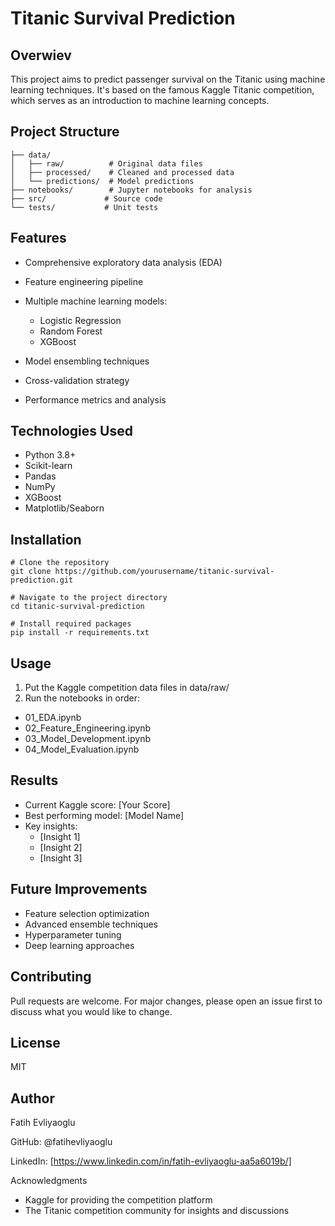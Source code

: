 # Titanic Survival Prediction

## Overwiev
This project aims to predict passenger survival on the Titanic using machine learning techniques. It's based on the famous Kaggle Titanic competition, which serves as an introduction to machine learning concepts.

## Project Structure

```
├── data/
│   ├── raw/          # Original data files
│   ├── processed/    # Cleaned and processed data
│   └── predictions/  # Model predictions
├── notebooks/        # Jupyter notebooks for analysis
├── src/             # Source code
└── tests/           # Unit tests
``` 

## Features

- Comprehensive exploratory data analysis (EDA)
- Feature engineering pipeline
- Multiple machine learning models:
  - Logistic Regression
  - Random Forest
  - XGBoost


- Model ensembling techniques
- Cross-validation strategy
- Performance metrics and analysis

## Technologies Used

- Python 3.8+
- Scikit-learn
- Pandas
- NumPy
- XGBoost
- Matplotlib/Seaborn

## Installation

```
# Clone the repository
git clone https://github.com/yourusername/titanic-survival-prediction.git

# Navigate to the project directory
cd titanic-survival-prediction

# Install required packages
pip install -r requirements.txt
```

## Usage

1. Put the Kaggle competition data files in data/raw/
2. Run the notebooks in order:
  - 01_EDA.ipynb
  - 02_Feature_Engineering.ipynb
  - 03_Model_Development.ipynb
  - 04_Model_Evaluation.ipynb

## Results

- Current Kaggle score: [Your Score]
- Best performing model: [Model Name]
- Key insights:
  - [Insight 1]
  - [Insight 2]
  - [Insight 3]

## Future Improvements

- Feature selection optimization
- Advanced ensemble techniques
- Hyperparameter tuning
- Deep learning approaches

## Contributing
Pull requests are welcome. For major changes, please open an issue first to discuss what you would like to change.

## License
MIT

## Author

Fatih Evliyaoglu

GitHub: @fatihevliyaoglu

LinkedIn: [https://www.linkedin.com/in/fatih-evliyaoglu-aa5a6019b/]

Acknowledgments

- Kaggle for providing the competition platform
- The Titanic competition community for insights and discussions
